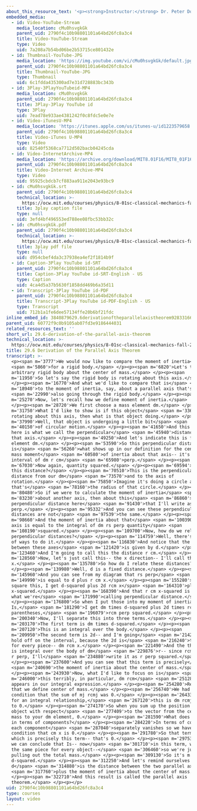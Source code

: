 ```yaml
---
about_this_resource_text: '<p><strong>Instructor:</strong> Dr. Peter Dourmashkin</p>'
embedded_media:
  - id: Video-YouTube-Stream
    media_location: cMu0hsvgkGk
    parent_uid: 2790f4c10b98801101a64bd26fc8a3c4
    title: Video-YouTube-Stream
    type: Video
    uid: 7a208a7b54bd06be2b53715ce801432e
  - id: Thumbnail-YouTube-JPG
    media_location: 'https://img.youtube.com/vi/cMu0hsvgkGk/default.jpg'
    parent_uid: 2790f4c10b98801101a64bd26fc8a3c4
    title: Thumbnail-YouTube-JPG
    type: Thumbnail
    uid: 6c1fdda435300ad7e31d728883bc343b
  - id: 3Play-3PlayYouTubeid-MP4
    media_location: cMu0hsvgkGk
    parent_uid: 2790f4c10b98801101a64bd26fc8a3c4
    title: 3Play-3Play YouTube id
    type: 3Play
    uid: 7ead78e933ae4381242f0c8fdc5e0e7e
  - id: Video-iTunesU-MP4
    media_location: 'https://itunes.apple.com/us/itunes-u/id1223579658'
    parent_uid: 2790f4c10b98801101a64bd26fc8a3c4
    title: Video-iTunes U-MP4
    type: Video
    uid: 82540f5368ca7712d502bacb04245cda
  - id: Video-InternetArchive-MP4
    media_location: 'https://archive.org/download/MIT8.01F16/MIT8_01F16_L29DD02_360p.mp4'
    parent_uid: 2790f4c10b98801101a64bd26fc8a3c4
    title: Video-Internet Archive-MP4
    type: Video
    uid: 95925cbdcb7cf883aa911e2043e93bc9
  - id: cMu0hsvgkGk.srt
    parent_uid: 2790f4c10b98801101a64bd26fc8a3c4
    technical_location: >-
      https://ocw.mit.edu/courses/physics/8-01sc-classical-mechanics-fall-2016/week-10-rotational-motion/29.6-derivation-of-the-parallel-axis-theorem/29.6-derivation-of-the-parallel-axis-theorem/cMu0hsvgkGk.srt
    title: 3play caption file
    type: null
    uid: 3efd4bf496553ed788ee08fbc53bb32c
  - id: cMu0hsvgkGk.pdf
    parent_uid: 2790f4c10b98801101a64bd26fc8a3c4
    technical_location: >-
      https://ocw.mit.edu/courses/physics/8-01sc-classical-mechanics-fall-2016/week-10-rotational-motion/29.6-derivation-of-the-parallel-axis-theorem/29.6-derivation-of-the-parallel-axis-theorem/cMu0hsvgkGk.pdf
    title: 3play pdf file
    type: null
    uid: d954cbef4da3c37938ea4ef2f1814b9f
  - id: Caption-3Play YouTube id-SRT
    parent_uid: 2790f4c10b98801101a64bd26fc8a3c4
    title: Caption-3Play YouTube id-SRT-English - US
    type: Caption
    uid: 4ca4d5a37b5630f1858dd469b6a35d11
  - id: Transcript-3Play YouTube id-PDF
    parent_uid: 2790f4c10b98801101a64bd26fc8a3c4
    title: Transcript-3Play YouTube id-PDF-English - US
    type: Transcript
    uid: 712b1a1fe6dee57134ffe20b6bf21fdc
inline_embed_id: 3840879629.6derivationoftheparallelaxistheorem92833166
parent_uid: 60772f9c0b9105ab07fd3e9186444031
related_resources_text: ''
short_url: 29.6-derivation-of-the-parallel-axis-theorem
technical_location: >-
  https://ocw.mit.edu/courses/physics/8-01sc-classical-mechanics-fall-2016/week-10-rotational-motion/29.6-derivation-of-the-parallel-axis-theorem/29.6-derivation-of-the-parallel-axis-theorem
title: 29.6 Derivation of the Parallel Axis Theorem
transcript: >-
  <p><span m='3777'>We would now like to compare the moment of inertia</span>
  <span m='5860'>for a rigid body.</span> </p><p><span m='6820'>Let's take an
  arbitrary rigid body about the center of mass.</span> </p><p><span
  m='11950'>So let's say the rigid body is rotating about this axis.</span>
  </p><p><span m='16770'>And what we'd like to compare that is</span> <span
  m='18940'>to the moment of inertia, say, about a parallel axis that's</span>
  <span m='22990'>also going through the rigid body.</span> </p><p><span
  m='25270'>Now, let's recall how we define moment of inertia.</span>
  </p><p><span m='28720'>We first choose a mass element dm.</span> </p><p><span
  m='31750'>What I'd like to show is if this object</span> <span m='33670'>is
  rotating about this axis, then what is that object doing.</span> </p><p><span
  m='37990'>Well, that object is undergoing a little bit</span> <span
  m='40150'>of circular motion.</span> </p><p><span m='41650'>And this distance
  here is what we call the perpendicular</span> <span m='45940'>distance about
  that axis.</span> </p><p><span m='49250'>And let's indicate this is for our
  element dm.</span> </p><p><span m='53590'>So this perpendicular distance
  is</span> <span m='56260'>what shows up in our definition for the center of
  mass moment</span> <span m='60580'>of inertia about that axis-- it's the
  interval of dm r cm</span> <span m='65980'>perp.</span> </p><p><span
  m='67030'>Now again, quantity squared.</span> </p><p><span m='69594'>What is
  this distance?</span> </p><p><span m='70510'>This is the perpendicular
  distance from our dm</span> <span m='73570'>and to the axis of
  rotation.</span> </p><p><span m='75850'>Imagine it's doing a circle and
  that's</span> <span m='78160'>the radius of that circle.</span> </p><p><span
  m='80480'>So if we were to calculate the moment of inertia</span> <span
  m='83230'>about another axis, then about this</span> <span m='86860'>axis the
  perpendicular distance here</span> <span m='91430'>that I'll write as rs
  perp.</span> </p><p><span m='95332'>And you can see these perpendicular
  distances are not</span> <span m='97539'>the same.</span> </p><p><span
  m='98660'>And the moment of inertia about that</span> <span m='100390'>other
  axis is equal to the integral of dm rs perp quantity</span> <span
  m='108190'>squared.</span> </p><p><span m='109700'>Now, how do we relate those
  perpendicular distances?</span> </p><p><span m='114759'>Well, there's a couple
  of ways to do it.</span> </p><p><span m='116830'>And notice that the distance
  between these axes</span> <span m='121420'>is given by d.</span> </p><p><span
  m='123460'>And I'm going to call this the distance r cm.</span> </p><p><span
  m='128560'>Now, let's just call this-- the x direction-- I'll call that
  x.</span> </p><p><span m='135780'>So how do I relate these distances?</span>
  </p><p><span m='139980'>Well, d is a fixed distance.</span> </p><p><span
  m='145960'>And you can see from my diagram that rs perp</span> <span
  m='149990'>is equal to d plus r cm x.</span> </p><p><span m='155280'>And if I
  square this, I get d-squared plus 2d rcm x</span> <span m='164310'>plus rcm
  x-squared.</span> </p><p><span m='168390'>And that r cm x-squared is precisely
  what we're</span> <span m='171990'>calling perpendicular distance.</span>
  </p><p><span m='176800'>So when I put those into my moment of inertia
  Is,</span> <span m='181290'>I get dm times d-squared plus 2d times rcm x plus,
  parentheses,</span> <span m='196079'>rcm perp squared.</span> </p><p><span
  m='200340'>Now, I'll separate this into three terms.</span> </p><p><span
  m='203170'>The first term is dm times d-squared.</span> </p><p><span
  m='207120'>This is an integral over the body.</span> </p><p><span
  m='209950'>The second term is 2d-- and I'm going</span> <span m='214260'>to
  hold off on the interval, because the 2d is</span> <span m='216240'>the same
  for every piece-- dm rcm x.</span> </p><p><span m='221490'>And the third piece
  is integral over the body of dm</span> <span m='229876'>r-- since rcm x is the
  r perp, I'll</span> <span m='234880'>write it as r perp squared.</span>
  </p><p><span m='237600'>And you can see that this term is precisely</span>
  <span m='240690'>the moment of inertia about the center of mass.</span>
  </p><p><span m='243930'>Now, what I'd like to focus on is</span> <span
  m='246000'>this terribly, in particular, dm rcm</span> <span m='251280'>x that
  appears in our integral expression.</span> </p><p><span m='254280'>Recall,
  that we define center of mass.</span> </p><p><span m='256740'>We had the
  condition that the sum of mj rcmj was 0.</span> </p><p><span m='264330'>Now
  for an integral relationship,</span> <span m='267120'>this is dm rcmj cm equal
  to 0.</span> </p><p><span m='274170'>So when you sum up the position of every
  object with respect</span> <span m='277409'>to the vector from the center of
  mass to your dm element, 0.</span> </p><p><span m='281590'>What does this say
  in terms of components?</span> </p><p><span m='284220'>In terms of components,
  each component</span> <span m='287040'>separately vanishes so we have the
  condition that cm x is 0.</span> </p><p><span m='291780'>So that term is 0,
  which is precisely this term-- that's 0.</span> </p><p><span m='297530'>And so
  we can conclude that Is-- now</span> <span m='301710'>in this term, where d is
  the same piece for every object--</span> <span m='306460'>so we're just
  pulling out the total mass.</span> </p><p><span m='309130'>So it's m total
  d-squared.</span> </p><p><span m='312250'>And let's remind ourselves that
  d</span> <span m='314880'>is the distance between the two parallel axes</span>
  <span m='317760'>plus the moment of inertia about the center of mass.</span>
  </p><p><span m='322710'>And this result is called the parallel axis
  theorem.</span> </p><p></p>
uid: 2790f4c10b98801101a64bd26fc8a3c4
type: courses
layout: video
---
```

